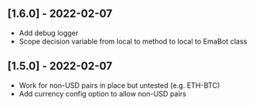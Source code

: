 
## [1.6.0] - 2022-02-07
- Add debug logger
- Scope decision variable from local to method to local to EmaBot class

## [1.5.0] - 2022-02-07
- Work for non-USD pairs in place but untested (e.g. ETH-BTC)
- Add currency config option to allow non-USD pairs
